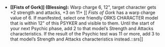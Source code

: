 - **[[Fists of Gork]] (Blessing):** Warp charge 6, 12", target character gets +2 strength and attacks, +3 on 11+ [[  _Fists of Gork_ has a warp charge value of 6. If manifested, select one friendly ORKS CHARACTER model that is within 12" of this PSYKER and visible to them. Until the start of your next Psychic phase, add 2 to that model’s Strength and Attacks characteristics. If the result of the Psychic test was 11 or more, add 3 to that model’s Strength and Attacks characteristics instead.::srs]]